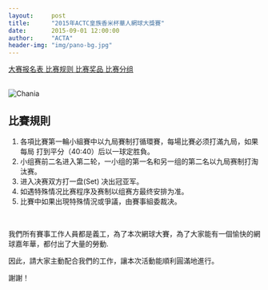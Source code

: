 ```yaml
---
layout:     post
title:      "2015年ACTC皇族香米杯華人網球大獎賽"
date:       2015-09-01 12:00:00
author:     "ACTA"
header-img: "img/pano-bg.jpg"
---
```

<div class="container">
	<p class="text-center">
		<a href="{{ site.baseurl }}/0.register/" class="btn btn-success btn-lg active" role="button"> 大赛报名表 </a>
		<a href="{{ site.baseurl }}/2015/08/31/2015-comp-rule/" class="btn btn-primary btn-lg active" role="button"> 比赛规则 </a>
		<a href="#" class="btn btn-info btn-lg disabled" role="button"> 比赛奖品 </a>
		<a href="#" class="btn btn-warning btn-lg disabled" role="button"> 比赛分组 </a>
	</p>
	<br>
	<div class="row">
		<div class="col-xs-12 col-sm-12 col-md-10 col-md-offset-1 col-lg-10 col-lg-offset-1">
			<img class="img-responsive" src="{{ site.baseurl }}/img/2015-poster.jpg" alt="Chania"  align="middle" />
			<br>
			<h2>比賽規則</h2>
			<ol>
			  <li>各項比賽第一輪小組賽中以九局賽制打循環賽，每場比賽必须打滿九局，如果每局 打到平分（40:40）后以一球定胜負。</li>
			  <li>小组赛前二名进入第二轮，一小组的第一名和另一组的第二名以九局赛制打淘汰赛。</li>
			  <li>进入决赛双方打一盘(Set) 决出冠亚军。</li>
			  <li>如遇特殊情况比赛程序及赛制以组赛方最终安排为准。</li>
			  <li>比賽中如果出現特殊情況或爭議，由賽事組委裁决。</li>
			</ol>
			<br>
			<p>我們所有賽事工作人員都是義工，為了本次網球大賽，為了大家能有一個愉快的網球嘉年華，都付出了大量的勞動.</p>
			<p>因此，請大家主動配合我們的工作，讓本次活動能順利圓滿地進行。</p>
			<p>謝謝！</p>
		</div>
	</div>
</div>